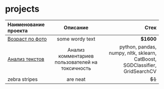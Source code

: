 # projects

| Наименование проекта                  | Описание  | Стек |
|:----------------------------------------|:---------------:| -------------:|
| [Возраст по фото](https://github.com/Nikopoll01/portfolio/tree/main/age_by_photo)| some wordy text |     **$1600** |
| [Анализ текстов](https://github.com/Nikopoll01/portfolio/tree/main/toxic_text)| Анализ комментариев пользователей на токсичность| python, pandas, numpy, nltk, sklearn, CatBoost, SGDClassifier, GridSearchCV|
| zebra stripes     | are neat        |        ~~$1~~ |


